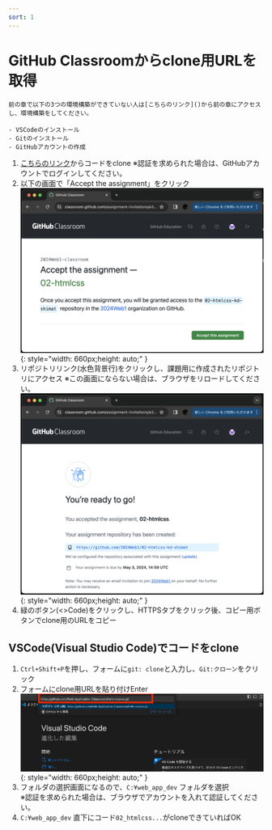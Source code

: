 ```yaml
---
sort: 1
---
```


# GitHub Classroomからclone用URLを取得

```warning
前の章で以下の3つの環境構築ができていない人は[こちらのリンク]()から前の章にアクセスし、環境構築をしてください。

- VSCodeのインストール
- Gitのインストール
- GitHubアカウントの作成
```

1. [こちらのリンク]()からコードをclone
   ※認証を求められた場合は、GitHubアカウントでログインしてください。
2. 以下の画面で「Accept the assignment」をクリック
    ![](./images/accept_the_assignment.png){: style="width: 660px;height: auto;" }
3. リポジトリリンク(水色背景行)をクリックし、課題用に作成されたリポジトリにアクセス
   ※この画面にならない場合は、ブラウザをリロードしてください。<br>
    ![](./images/repository_link.png){: style="width: 660px;height: auto;" }
4. 緑のボタン(<>Code)をクリックし、HTTPSタブをクリック後、コピー用ボタンでclone用のURLをコピー

## VSCode(Visual Studio Code)でコードをclone

1. `Ctrl+Shift+P`を押し、フォームに`git: clone`と入力し、`Git:クローン`をクリック
2. フォームにclone用URLを貼り付けEnter<br>
    ![](./images/Aspose.Words.aedafcf0-3819-4263-af12-50337a38362b.017.png){: style="width: 660px;height: auto;" }
3. フォルダの選択画面になるので、`C:¥web_app_dev` フォルダを選択<br>
   ※認証を求められた場合は、ブラウザでアカウントを入れて認証してください。
4. `C:¥web_app_dev` 直下にコード`02_htmlcss...`がcloneできていればOK
